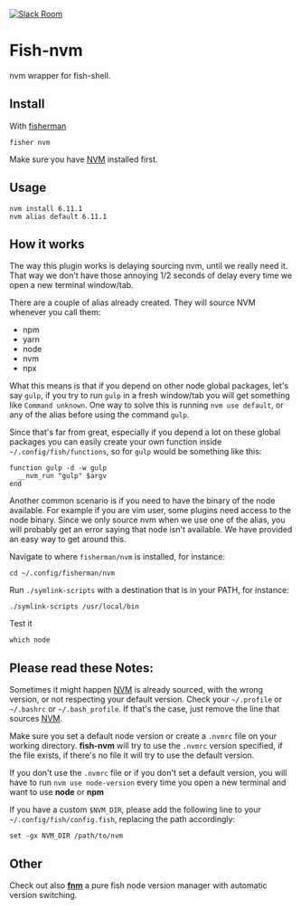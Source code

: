 [![Slack Room][slack-badge]][slack-link]

# Fish-nvm

nvm wrapper for fish-shell.

## Install

With [fisherman]

```
fisher nvm
```

Make sure you have [NVM] installed first.

## Usage

```fish
nvm install 6.11.1
nvm alias default 6.11.1
```

## How it works

The way this plugin works is delaying sourcing nvm, until we really need it. That way we don't have those annoying 1/2 seconds of delay every time we open a new terminal window/tab.

There are a couple of alias already created. They will source NVM whenever you call them:
* npm
* yarn
* node
* nvm
* npx

What this means is that if you depend on other node global packages, let's say `gulp`, if you try to run `gulp` in a fresh window/tab you will get something like `Command unknown`.
One way to solve this is running `nvm use default`, or any of the alias before using the command `gulp`.

Since that's far from great, especially if you depend a lot on these global packages you can easily create your own function inside `~/.config/fish/functions`, so for `gulp` would be something like this:

```
function gulp -d -w gulp
  __nvm_run "gulp" $argv
end
```

Another common scenario is if you need to have the binary of the node available. For example if you are vim user, some plugins need access to the node binary.
Since we only source nvm when we use one of the alias, you will probably get an error saying that node isn't available.
We have provided an easy way to get around this.

Navigate to where `fisherman/nvm` is installed, for instance:

```
cd ~/.config/fisherman/nvm
```

Run `./symlink-scripts` with a destination that is in your PATH, for instance:

```
./symlink-scripts /usr/local/bin
```

Test it

```
which node
```

## Please read these Notes:

Sometimes it might happen [NVM] is already sourced, with the wrong version, or not respecting your default version. Check your `~/.profile` or `~/.bashrc` or `~/.bash_profile`. If that's the case, just remove the line that sources [NVM].

Make sure you set a default node version or create a `.nvmrc` file on your working directory.
**fish-nvm** will try to use the `.nvmrc` version specified, if the file exists, if there's no file it will try to use the default version.

If you don't use the `.nvmrc` file or if you don't set a default version, you will have to run `nvm use node-version` every time you open a new terminal and want to use **node** or **npm**

If you have a custom `$NVM_DIR`, please add the following line to your `~/.config/fish/config.fish`, replacing the path accordingly:

```fish
set -gx NVM_DIR /path/to/nvm
```

## Other

Check out also **[fnm]** a pure fish node version manager with automatic version switching.

[slack-link]: https://fisherman-wharf.herokuapp.com
[slack-badge]: https://fisherman-wharf.herokuapp.com/badge.svg
[fisherman]: https://github.com/fisherman/fisherman
[NVM]: https://github.com/creationix/nvm
[fnm]: https://github.com/fisherman/fnm
